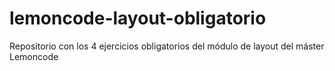 # lemoncode-layout-obligatorio
Repositorio con los 4 ejercicios obligatorios del módulo de layout del máster Lemoncode
